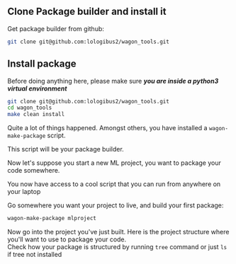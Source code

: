 ## Clone Package builder and install it

Get package builder from github:

```bash
git clone git@github.com:lologibus2/wagon_tools.git
```

## Install package

Before doing anything here, please make sure _**you are inside a python3 virtual environment**_

```bash
git clone git@github.com:lologibus2/wagon_tools.git
cd wagon_tools
make clean install
```

Quite a lot of things happened. Amongst others, you have installed a `wagon-make-package` script.  

This script will be your package builder.

Now let's suppose you start a new ML project, you want to package your code somewhere.  

You now have access to a cool script that you can run from anywhere on your laptop

Go somewhere you want your project to live, and build your first package:

```bash
wagon-make-package mlproject
```

Now go into the project you've just built. Here is the project structure where you'll want to use to package your code.  
Check how your package is structured by running `tree` command or just `ls` if tree not installed  






